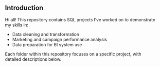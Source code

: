 ## Introduction
Hi all!
This repository contains SQL projects I’ve worked on to demonstrate my skills in:
- Data cleaning and transformation
- Marketing and campaign performance analysis
- Data preparation for BI system use

Each folder within this repository focuses on a specific project, with detailed descriptions below.
